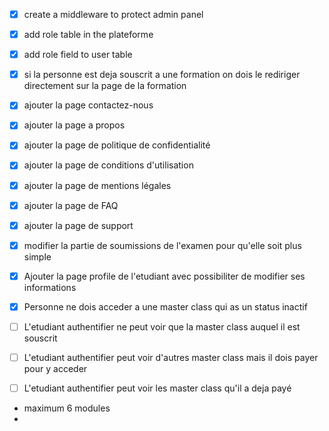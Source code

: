 - [x]  create a middleware to protect admin panel
- [x]  add role table in the plateforme
- [x]  add role field to user table
- [x]  si la personne est deja souscrit a une formation on dois le rediriger directement sur la page de la formation
- [x]  ajouter la page contactez-nous
- [x]  ajouter la page a propos
- [x]  ajouter la page de politique de confidentialité
- [x]  ajouter la page de conditions d'utilisation
- [x]  ajouter la page de mentions légales
- [x]  ajouter la page de FAQ
- [x]  ajouter la page de support
- [x]  modifier la partie de soumissions de l'examen pour qu'elle soit plus simple
- [x]  Ajouter la page profile de l'etudiant avec possibiliter de modifier ses informations
- [x]  Personne ne dois acceder a une master class qui as un status inactif
- [ ] L'etudiant authentifier ne peut voir que la master class auquel il est souscrit
- [ ] L'etudiant authentifier peut voir d'autres master class mais il dois payer pour y acceder
- [ ] L'etudiant authentifier peut voir les master class qu'il a deja payé


- maximum 6 modules
- 
